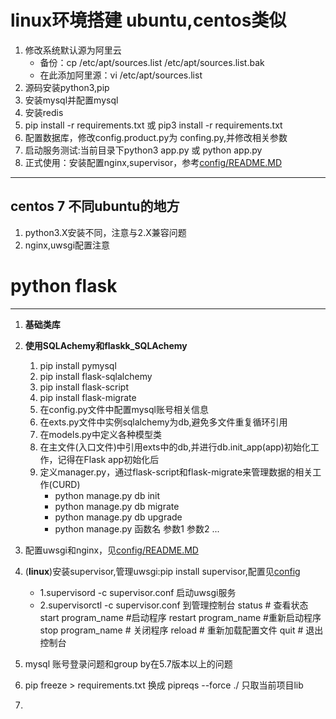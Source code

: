 # linux环境搭建 ubuntu,centos类似
1. 修改系统默认源为阿里云
   - 备份：cp /etc/apt/sources.list /etc/apt/sources.list.bak
   - 在此添加阿里源：vi /etc/apt/sources.list
2. 源码安装python3,pip
3. 安装mysql并配置mysql
4. 安装redis
5. pip install -r requirements.txt 或 pip3 install -r requirements.txt
6. 配置数据库，修改config.product.py为 confing.py,并修改相关参数
7. 启动服务测试:当前目录下python3 app.py 或 python app.py 
8. 正式使用：安装配置nginx,supervisor，参考[config/README.MD](config/README.MD)

---
centos 7 不同ubuntu的地方
---
1. python3.X安装不同，注意与2.X兼容问题
2. nginx,uwsgi配置注意


# python flask 
---
1. **基础类库**
2. **使用SQLAchemy和flaskk_SQLAchemy**
    
    1. pip install pymysql
    2. pip install flask-sqlalchemy
    3. pip install flask-script
    4. pip install flask-migrate
    5. 在config.py文件中配置mysql账号相关信息
    6. 在exts.py文件中实例sqlalchemy为db,避免多文件重复循环引用
    7. 在models.py中定义各种模型类
    8. 在主文件(入口文件)中引用exts中的db,并进行db.init_app(app)初始化工作，记得在Flask app初始化后
    9. 定义manager.py，通过flask-script和flask-migrate来管理数据的相关工作(CURD)
        - python manage.py db init
        - python manage.py db migrate
        - python manage.py db upgrade
        - python manage.py 函数名 参数1 参数2 ...
3. 配置uwsgi和nginx，见[config/README.MD](config/README.MD)
4. (**linux**)安装supervisor,管理uwsgi:pip install supervisor,配置见[config](config/supervisor.conf)
    - 1.supervisord -c supervisor.conf 启动uwsgi服务
    - 2.supervisorctl -c supervisor.conf 到管理控制台
        status # 查看状态
        start program_name #启动程序
        restart program_name #重新启动程序
        stop program_name # 关闭程序
        reload # 重新加载配置文件
        quit # 退出控制台
5. mysql 账号登录问题和group by在5.7版本以上的问题
6. pip freeze > requirements.txt 换成 pipreqs --force ./ 只取当前项目lib
7.
